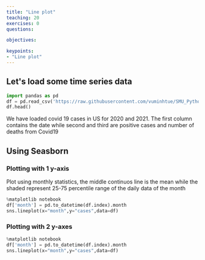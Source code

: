 ```yaml
---
title: "Line plot"
teaching: 20
exercises: 0
questions:

objectives:

keypoints:
- "Line plot"
---
```


## Let's load some time series data

```python
import pandas as pd
df = pd.read_csv('https://raw.githubusercontent.com/vuminhtue/SMU_Python_Visualization/master/data/us.csv?token=AKOSZNMCMDFLUIE4C62OVP3BW62LG')
df.head()
```

We have loaded covid 19 cases in US for 2020 and 2021.
The first column contains the date while second and third are positive cases and number of deaths from Covid19

## Using Seasborn

### Plotting with 1 y-axis
Plot using monthly statistics, the middle continuos line is the mean while the shaded represent 25-75 percentile range of the daily data of the month

```python
%matplotlib notebook
df['month'] = pd.to_datetime(df.index).month
sns.lineplot(x="month",y="cases",data=df)
```

### Plotting with 2 y-axes

```python
%matplotlib notebook
df['month'] = pd.to_datetime(df.index).month
sns.lineplot(x="month",y="cases",data=df)
```
